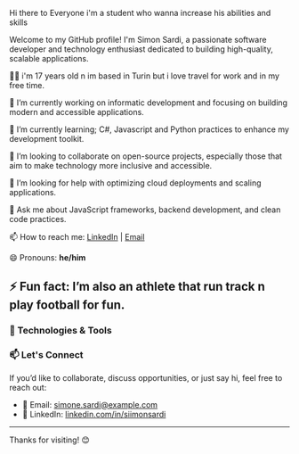 Hi there to Everyone i'm a student who wanna increase his abilities and skills 

Welcome to my GitHub profile! 
I'm Simon Sardi, a passionate software developer and technology enthusiast dedicated to building high-quality, scalable applications.


👨‍💻 i'm 17 years old n im based in Turin but i love travel for work and in my free time.

🔭 I’m currently working on informatic development and focusing on building modern and accessible applications.

🌱 I’m currently learning; C#, Javascript and Python practices to enhance my development toolkit.

👯 I’m looking to collaborate on open-source projects, especially those that aim to make technology more inclusive and accessible.

🤔 I’m looking for help with optimizing cloud deployments and scaling applications.

💬 Ask me about JavaScript frameworks, backend development, and clean code practices.

📫 How to reach me: [LinkedIn](https://www.linkedin.com/in/siimonsardi/) | [Email](simon.sardi@gmail.com)

😄 Pronouns: **he/him**

⚡ Fun fact: I’m also an athlete that run track n play football for fun.
---

### 🔧 Technologies & Tools




### 📫 Let's Connect

If you’d like to collaborate, discuss opportunities, or just say hi, feel free to reach out:

- 📧 Email: [simone.sardi@example.com](mailto:simone.sardi@example.com)
- 💼 LinkedIn: [linkedin.com/in/siimonsardi](https://www.linkedin.com/in/siimonsardi/)

---

Thanks for visiting! 😊
